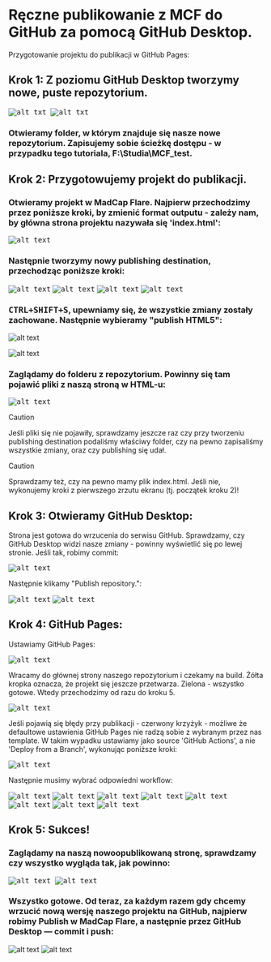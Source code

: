 # Ręczne publikowanie z MCF do GitHub za pomocą GitHub Desktop.

Przygotowanie projektu do publikacji w GitHub Pages:

## Krok 1: Z poziomu GitHub Desktop tworzymy nowe, puste repozytorium.

<kbd>![alt txt](./Resources/Easy_Workflow/1.png)
<kbd>![alt txt](./Resources/Easy_Workflow/2.png)

### Otwieramy folder, w którym znajduje się nasze nowe repozytorium. Zapisujemy sobie ścieżkę dostępu - w przypadku tego tutoriala, F:\Studia\MCF_test.

## Krok 2: Przygotowujemy projekt do publikacji.

### Otwieramy projekt w MadCap Flare. Najpierw przechodzimy przez poniższe kroki, by zmienić format outputu - zależy nam, by główna strona projektu nazywała się 'index.html':
<kbd>![alt text](./Resources/MCF.png)</kbd>

### Następnie tworzymy nowy publishing destination, przechodząc poniższe kroki:

<kbd>![alt text](./Resources/A1.png)</kbd>
<kbd>![alt text](./Resources/A2.png)</kbd>
<kbd>![alt text](./Resources/Easy_Workflow/3.png)</kbd>
<kbd>![alt text](./Resources/A4.png)</kbd>

### <kbd>CTRL+SHIFT+S</kbd>, upewniamy się, że wszystkie zmiany zostały zachowane. Następnie wybieramy "publish HTML5":

![alt text](./Resources/publish.gif)

![alt text](./Resources/Easy_Workflow/5.png)

### Zaglądamy do folderu z repozytorium. Powinny się tam pojawić pliki z naszą stroną w HTML-u:

<kbd>![alt text](./Resources/Easy_Workflow/4.png)</kbd>

>[!CAUTION]
> Jeśli pliki się nie pojawiły, sprawdzamy jeszcze raz czy przy tworzeniu publishing destination podaliśmy właściwy folder, czy na pewno zapisaliśmy wszystkie zmiany, oraz czy publishing się udał. 

>[!CAUTION]
> Sprawdzamy też, czy na pewno mamy plik index.html. Jeśli nie, wykonujemy kroki z pierwszego zrzutu ekranu (tj. początek kroku 2)!

## Krok 3: Otwieramy GitHub Desktop:

Strona jest gotowa do wrzucenia do serwisu GitHub. Sprawdzamy, czy GitHub Desktop widzi nasze zmiany - powinny wyświetlić się po lewej stronie. Jeśli tak, robimy commit:

<kbd>![alt text](./Resources/Easy_Workflow/6.png)</kbd>

Następnie klikamy "Publish repository.":

<kbd>![alt text](./Resources/Easy_Workflow/7.png)</kbd>
<kbd>![alt text](./Resources/Easy_Workflow/8.png)</kbd>

## Krok 4: GitHub Pages:

Ustawiamy GitHub Pages:

<kbd>![alt text](./Resources/Easy_Workflow/9.png)

Wracamy do głównej strony naszego repozytorium i czekamy na build. Żółta kropka oznacza, że projekt się jeszcze przetwarza. Zielona - wszystko gotowe. Wtedy przechodzimy od razu do kroku 5.

<kbd>![alt text](./Resources/Easy_Workflow/10.png)

Jeśli pojawią się błędy przy publikacji - czerwony krzyżyk -  możliwe że defaultowe ustawienia GitHub Pages nie radzą sobie z wybranym przez nas template. W takim wypadku ustawiamy jako source 'GitHub Actions', a nie 'Deploy from a Branch', wykonując poniższe kroki:

<kbd>![alt text](./Resources/B1.png)</kbd>

Następnie musimy wybrać odpowiedni workflow:

<kbd>![alt text](./Resources/1.png)</kbd>
<kbd>![alt text](./Resources/2.png)</kbd>
<kbd>![alt text](./Resources/3.png)</kbd>
<kbd>![alt text](./Resources/4.png)</kbd>
<kbd>![alt text](./Resources/5.png)</kbd>
<kbd>![alt text](./Resources/6.png)</kbd>
<kbd>![alt text](./Resources/7.png)</kbd>
<kbd>![alt text](./Resources/8.png)</kbd>

## Krok 5: Sukces!

### Zaglądamy na naszą nowoopublikowaną stronę, sprawdzamy czy wszystko wygląda tak, jak powinno:

<kbd>![alt text](./Resources/Easy_Workflow/11.png)
<kbd>![alt text](./Resources/Easy_Workflow/12.png)

### Wszystko gotowe. Od teraz, za każdym razem gdy chcemy wrzucić nową wersję naszego projektu na GitHub, najpierw robimy Publish w MadCap Flare, a następnie przez GitHub Desktop — commit i push:

![alt text](./Resources/publish.gif)
![alt text](./Resources/Easy_Workflow/push.gif)
